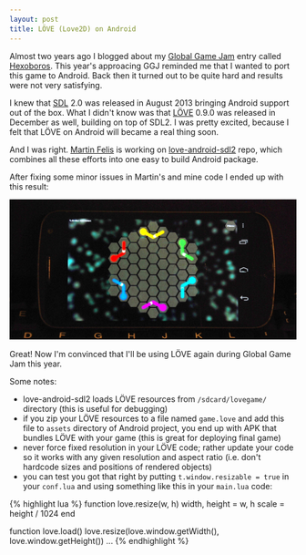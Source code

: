 ```yaml
---
layout: post
title: LÖVE (Love2D) on Android
---
```


Almost two years ago I blogged about my [Global Game Jam](http://globalgamejam.org/) entry called [Hexoboros](/global-game-jam-2012-hexoboros/).
This year's approacing GGJ reminded me that I wanted to port this game to Android. Back then it turned out to be quite hard and results were not very satisfying.

I knew that [SDL](http://libsdl.org/) 2.0 was released in August 2013 bringing Android support out of the box.
What I didn't know was that [LÖVE](http://love2d.org/) 0.9.0 was released in December as well, building on top of SDL2.
I was pretty excited, because I felt that LÖVE on Android will became a real thing soon.

And I was right. [Martin Felis](http://www.fysx.org/) is working on [love-android-sdl2](https://bitbucket.org/MartinFelis/love-android-sdl2) repo,
which combines all these efforts into one easy to build Android package.

After fixing some minor issues in Martin's and mine code I ended up with this result:

![hexoboros-android](/assets/hexoboros-android.jpg)

Great! Now I'm convinced that I'll be using LÖVE again during Global Game Jam this year.

Some notes:

* love-android-sdl2 loads LÖVE resources from `/sdcard/lovegame/` directory (this is useful for debugging)
* if you zip your LÖVE resources to a file named `game.love` and add this file to `assets` directory of Android project, you end up with APK that bundles LÖVE with your game (this is great for deploying final game)
* never force fixed resolution in your LÖVE code; rather update your code so it works with any given resolution and aspect ratio (i.e. don't hardcode sizes and positions of rendered objects)
* you can test you got that right by putting `t.window.resizable = true` in your `conf.lua` and using something like this in your `main.lua` code:

{% highlight lua %}
function love.resize(w, h)
  width, height = w, h
  scale = height / 1024
end

function love.load()
  love.resize(love.window.getWidth(), love.window.getHeight())
  ...
{% endhighlight %}
